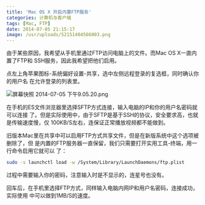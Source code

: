 ```yaml
---
title: 'Mac OS X 开启内置FTP服务'
categories: 计算机与客户端
tags: [Mac, FTP]
date: 2014-07-05 21:15:17
image: /usr/uploads/52151404566003.png
---
```


由于某些原因，我希望从手机里通过FTP访问电脑上的文件。而Mac OS X一直内置了FTP和
SSH服务，因此我希望把他们启用。

点左上角苹果图标-系统偏好设置-共享，选中左侧远程登录的复选框，同时确认你的用户名
在允许登录的列表里。

<img src="/usr/uploads/52151404566003.png" title="屏幕快照 2014-07-05 下午9.05.20.png"/>

在手机的ES文件浏览器里选择SFTP方式连接，输入电脑的IP和你的用户名密码就可以连接
了。但是实际使用中，由于SFTP是基于SSH的协议，安全要求高，也就是传输速度慢，仅
100KB/S左右，连保证正常播放视频都不能做到。

旧版本Mac里在共享中可以启用FTP方式共享文件，但是在新版系统中这个选项被删除了，但
是内置的FTP服务器一直保留，我们只需要打开实用工具-终端，用一行命令启用它就可以
了：

```bash
sudo -s launchctl load -w /System/Library/LaunchDaemons/ftp.plist
```

过程中需要输入你的密码，注意输入时是不显示的，连星号也没有。

回车后，在手机里选择FTP方式，同样输入电脑内网IP和用户名密码，连接成功，实际使用
中可以做到1MB/S的速度。
